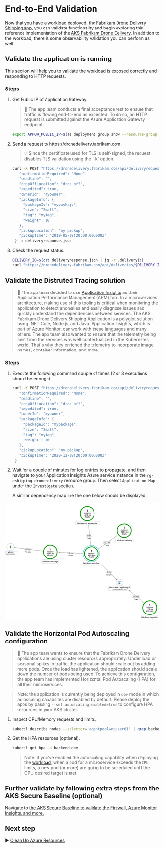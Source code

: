 # End-to-End Validation

Now that you have a workload deployed, the [Fabrikam Drone Delivery Shipping app](./09-workload.md), you can validate functionality and begin exploring this reference implementation of the [AKS Fabrikam Drone Delivery](./). In addition to the workload, there is some observability validation you can perform as well.

## Validate the application is running

This section will help you to validate the workload is exposed correctly and responding to HTTP requests.

### Steps

1. Get Public IP of Application Gateway.

    > :book: The app team conducts a final acceptance test to ensure that traffic is flowing end-to-end as expected. To do so, an HTTP request is submitted against the Azure Application Gateway endpoint.

   ```bash
   export APPGW_PUBLIC_IP=$(az deployment group show --resource-group rg-enterprise-networking-spokes -n spoke-shipping-dronedelivery --query properties.outputs.appGwPublicIpAddress.value -o tsv)
   ```

1. Send a request to https://dronedelivery.fabrikam.com.

   > :bulb: Since the certificate used for TLS is self-signed, the request disables TLS validation using the '-k' option.

   ```bash
   curl -X POST "https://dronedelivery.fabrikam.com/api/deliveryrequests" --resolve dronedelivery.fabrikam.com:443:$APPGW_PUBLIC_IP --header 'Content-Type: application/json' --header 'Accept: application/json' -k -d '{
      "confirmationRequired": "None",
      "deadline": "",
      "dropOffLocation": "drop off",
      "expedited": true,
      "ownerId": "myowner",
      "packageInfo": {
        "packageId": "mypackage",
        "size": "Small",
        "tag": "mytag",
        "weight": 10
      },
      "pickupLocation": "my pickup",
      "pickupTime": "2019-05-08T20:00:00.000Z"
    }' > deliveryresponse.json
   ```

1. Check the request status.

   ```bash
   DELIVERY_ID=$(cat deliveryresponse.json | jq -r .deliveryId)
   curl "https://dronedelivery.fabrikam.com/api/deliveries/$DELIVERY_ID" --resolve dronedelivery.fabrikam.com:443:$APPGW_PUBLIC_IP --header 'Accept: application/json' -k
   ```

## Validate the Distruted Tracing solution

   > :book: The app team decided to use [Application Insights](https://docs.microsoft.com/azure/azure-monitor/app/app-insights-overview) as their Application Performance Management (APM) tool. In a microservices architecture, making use of this tooling is critical when monitoring the application to detect anomalies and easily diagnose issues and quickly understand the dependencies between services.  The AKS Fabrikam Drone Delivery Shipping Application is a polyglot solution using .NET Core, Node.js, and Java.  Application Insights, which is part of Azure Monitor, can work with these languages and many others.  The app team also wanted to ensure that the telemetry being sent from the services was well contextualized in the Kubernetes world.  That's why they enriched the telemetry to incorporate image names, container information, and more.

### Steps

1. Execute the following command couple of times (2 or 3 executions should be enough).

   ```bash
   curl -X POST "https://dronedelivery.fabrikam.com/api/deliveryrequests" --resolve dronedelivery.fabrikam.com:443:$APPGW_PUBLIC_IP --header 'Content-Type: application/json' --header 'Accept: application/json' -k -d '{
      "confirmationRequired": "None",
      "deadline": "",
      "dropOffLocation": "drop off",
      "expedited": true,
      "ownerId": "myowner",
      "packageInfo": {
        "packageId": "mypackage",
        "size": "Small",
        "tag": "mytag",
        "weight": 10
      },
      "pickupLocation": "my pickup",
      "pickupTime": "2020-12-08T20:00:00.000Z"
    }'
   ```

1. Wait for a couple of minutes for log entries to propagate, and then navigate to your Application Insights Azure service instance in the `rg-eshipping-dronedelivery` resource group. Then select `Application Map` under the `Investigate` section.

   A similar dependency map like the one below should be displayed.

![Application Insights depency map with messaging flow from Ingestion microservice to Workflow microservice and then from Workflow to Package, Drone Scheduler and Delivery microservices](./imgs/aks-fabrikam-dronedelivery-applicationmap.png)

## Validate the Horizontal Pod Autoscaling configuration

   > :book: The app team wants to ensure that the Fabrikam Drone Delivery applications are using cluster resources appropriately. Under load or seasonal spikes in traffic, the application should scale out by adding more pods. Once the load has lightened, the application should scale down the number of pods being used. To achieve this configuration, the app team has implemented Horizontal Pod Autoscaling (HPA) for all their microservices.

   > Note: the application is currently being deployed in `dev` mode in which autoscaling capabilites are disabled by default. Please deploy the apps by passing `--set autoscaling.enabled=true` to configure HPA resources in your AKS cluster.

1. Inspect CPU/Memory requests and limits.

   ```bash
   kubectl describe nodes --selector='agentpool=npuser01' | grep backend-dev
   ```

1. Get the HPA resources (optional).

    ```bash
   kubectl get hpa -n backend-dev
   ```

   > Note: if you've enabled the autoscaling capability when deploying the [workload](./09-workload.md), when a pod for a microservice exceeds the `CPU` limits, a new pod (or more) are going to be scheduled until the CPU desired target is met.

##  Further validate by following extra steps from the AKS Secure Baseline (optional)

Navigate to [the AKS Secure Baseline to validate the Firewall, Azure Monitor Insights, and
more.](https://github.com/mspnp/aks-secure-baseline/blob/aeed3c9036d440979c4baa93f5b43a7c3e6d5375/10-validation.md#validate-web-application-firewall-functionality)

## Next step

:arrow_forward: [Clean Up Azure Resources](./11-cleanup.md)
